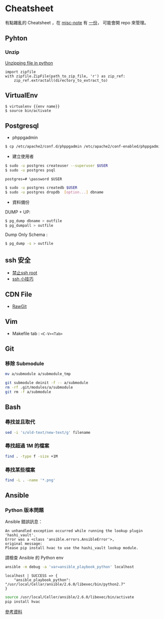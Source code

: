 # Cheatsheet

有點雜亂的 Cheatsheet ，在 [misc-note](https://github.com/mudream4869/misc-note) 
有 [一份](https://github.com/mudream4869/misc-note/blob/master/cheatsheet/)，
可能會開 repo 來管理。

## Pyhton

### Unzip

[Unzipping file in python](https://stackoverflow.com/questions/3451111/unzipping-files-in-python)

```
import zipfile
with zipfile.ZipFile(path_to_zip_file, 'r') as zip_ref:
    zip_ref.extractall(directory_to_extract_to)
```

## VirtualEnv

```
$ virtualenv {{env name}}
$ source bin/activate
```

## Postgresql

* phppgadmin

```bash
$ cp /etc/apache2/conf.d/phppgadmin /etc/apache2/conf-enabled/phppgadmin.conf
```

* 建立使用者

```bash
$ sudo -u postgres createuser --superuser $USER
$ sudo -u postgres psql
```

```
postgres=# \password $USER
```

```bash
$ sudo -u postgres createdb $USER
$ sudo -u postgres dropdb  [option...] dbname
```

* 資料備份

DUMP + UP:

```bash
$ pg_dump dbname > outfile
$ pg_dumpall > outfile
```

Dump Only Schema :

```bash
$ pg_dump -s > outfile
```

## ssh 安全

* [禁止ssh root](https://blog.longwin.com.tw/2008/10/security-debian-ubuntu-linux-deny-root-login-2008/)
* [ssh 小技巧](http://www.study-area.org/tips/ssh_tips.htm)

## CDN File

* [RawGit](https://rawgit.com)

## Vim

* Makefile tab : `<C-V><Tab>`

## Git

### 移除 Submodule

```bash
mv a/submodule a/submodule_tmp

git submodule deinit -f -- a/submodule    
rm -rf .git/modules/a/submodule
git rm -f a/submodule
```

## Bash

### 尋找並且取代

```bash
sed -i 's/old-text/new-text/g' filename
```

### 尋找超過 1M 的檔案

```bash
find . -type f -size +1M
```

### 尋找某些檔案

```bash
find -L . -name '*.png'
```

## Ansible

### Python 版本問題

Ansible 錯誤訊息：

```
An unhandled exception occurred while running the lookup plugin 'hashi_vault'.
Error was a <class 'ansible.errors.AnsibleError'>,
original message:
Please pip install hvac to use the hashi_vault lookup module.
```

請檢查 Ansible 的 Python env

```bash
ansible -m debug -a 'var=ansible_playbook_python' localhost
```


```
localhost | SUCCESS => {
    "ansible_playbook_python": "/usr/local/Cellar/ansible/2.6.0/libexec/bin/python2.7"
}
```

```bash
source /usr/local/Celler/ansible/2.6.0/libexec/bin/activate
pip install hvac
```

[參考資料](https://github.com/ansible/ansible/issues/28050#issuecomment-402220672)

